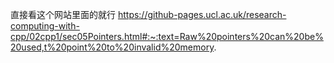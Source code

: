 直接看这个网站里面的就行
https://github-pages.ucl.ac.uk/research-computing-with-cpp/02cpp1/sec05Pointers.html#:~:text=Raw%20pointers%20can%20be%20used,t%20point%20to%20invalid%20memory.
